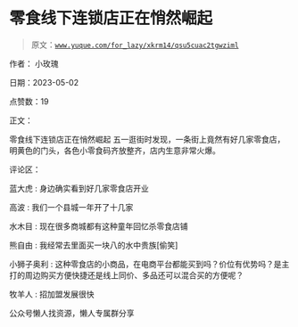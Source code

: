 # 零食线下连锁店正在悄然崛起

> 原文：[`www.yuque.com/for_lazy/xkrm14/qsu5cuac2tgwziml`](https://www.yuque.com/for_lazy/xkrm14/qsu5cuac2tgwziml)



作者： 小玫瑰



日期：2023-05-02



点赞数：19

<ne-hole id="u0526ce01" data-lake-id="u0526ce01">

正文：



零食线下连锁店正在悄然崛起 五一逛街时发现，一条街上竟然有好几家零食店，明黄色的门头，各色小零食码齐放整齐，店内生意非常火爆。

<ne-hole id="ucb53ee46" data-lake-id="ucb53ee46">

评论区：



蓝大虎 : 身边确实看到好几家零食店开业



高波 : 我们一个县城一年开了十几家



水木目 : 现在很多商城都有这种童年回忆杀零食店铺



熊自由 : 我经常去里面买一块八的水中贵族[偷笑]



小狮子奥利 : 这种零食店的小商品，在电商平台都能买到吗？价位有优势吗？是主打的周边购买方便快捷还是线上同价、多品还可以混合买的方便呢？



牧羊人 : 招加盟发展很快

<ne-hole id="u2e40c77c" data-lake-id="u2e40c77c">

公众号懒人找资源，懒人专属群分享

</ne-hole></ne-hole></ne-hole>